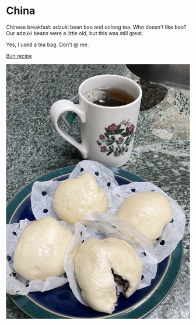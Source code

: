 # China

Chinese breakfast: adzuki bean bao and oolong tea. Who doesn't like bao? Our adzuki beans were a little old, but this was still great.

Yes, I used a tea bag. Don't @ me.

[Bun recipe](https://redhousespice.com/red-bean-buns/)

![Buns](images/china.jpeg)
